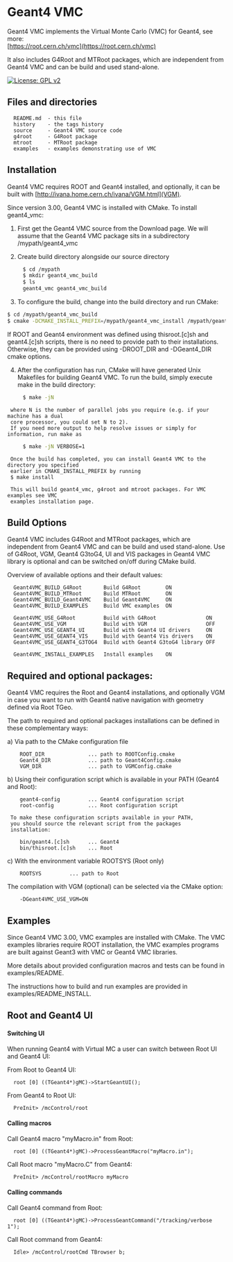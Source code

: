 
Geant4 VMC 
===========

Geant4 VMC implements the Virtual Monte Carlo (VMC) for Geant4, see more: <br/>
[https://root.cern.ch/vmc](https://root.cern.ch/vmc)

It also includes G4Root and MTRoot packages, which are independent from Geant4 VMC and can be build and used stand-alone.

[![License: GPL v2](https://img.shields.io/badge/License-GPLv2-blue.svg)](http://www.gnu.org/licenses/gpl-2.0)


## Files and directories

      README.md  - this file
      history    - the tags history
      source     - Geant4 VMC source code
      g4root     - G4Root package 
      mtroot     - MTRoot package
      examples   - examples demonstrating use of VMC
	      
## Installation

  Geant4 VMC requires ROOT and Geant4 installed, and optionally, it can be
  built with [http://ivana.home.cern.ch/ivana/VGM.html](VGM).
  
  Since version 3.00, Geant4 VMC is installed with CMake. To install
  geant4_vmc:

  1. First get the Geant4 VMC source from the Download page. We will assume
     that the Geant4 VMC package sits in a subdirectory
     /mypath/geant4_vmc

  2. Create build directory alongside our source directory
```bash
     $ cd /mypath
     $ mkdir geant4_vmc_build
     $ ls
     geant4_vmc geant4_vmc_build
```

  3. To configure the build, change into the build directory and run CMake:
```bash
$ cd /mypath/geant4_vmc_build
$ cmake -DCMAKE_INSTALL_PREFIX=/mypath/geant4_vmc_install /mypath/geant4_vmc
```
   If ROOT and Geant4 environment was defined using thisroot.[c]sh and
   geant4.[c]sh scripts, there is no need to provide path to their installations.
   Otherwise, they can be provided using -DROOT_DIR and -DGeant4_DIR cmake
   options.

  4. After the configuration has run, CMake will have generated Unix Makefiles
     for building Geant4 VMC. To run the build, simply execute make in the build
     directory:
```bash
     $ make -jN
```

     where N is the number of parallel jobs you require (e.g. if your machine has a dual
     core processor, you could set N to 2).
     If you need more output to help resolve issues or simply for information, run make as
```bash
     $ make -jN VERBOSE=1
```

     Once the build has completed, you can install Geant4 VMC to the directory you specified
     earlier in CMAKE_INSTALL_PREFIX by running
     $ make install

     This will build geant4_vmc, g4root and mtroot packages. For VMC examples see VMC
     examples installation page.

## Build Options

  Geant4 VMC includes G4Root and MTRoot packages, which are independent from Geant4 VMC
  and can be build and used stand-alone. Use of G4Root, VGM, Geant4 G3toG4, UI and VIS
  packages in Geant4 VMC library is optional and can be switched on/off during CMake build.

  Overview of available options and their default values:

      Geant4VMC_BUILD_G4Root       Build G4Root        ON
      Geant4VMC_BUILD_MTRoot       Build MTRoot        ON
      Geant4VMC_BUILD_Geant4VMC    Build Geant4VMC     ON
      Geant4VMC_BUILD_EXAMPLES     Build VMC examples  ON
  
      Geant4VMC_USE_G4Root         Build with G4Root                ON
      Geant4VMC_USE_VGM            Build with VGM                   OFF
      Geant4VMC_USE_GEANT4_UI      Build with Geant4 UI drivers     ON
      Geant4VMC_USE_GEANT4_VIS     Build with Geant4 Vis drivers    ON
      Geant4VMC_USE_GEANT4_G3TOG4  Build with Geant4 G3toG4 library OFF
  
      Geant4VMC_INSTALL_EXAMPLES   Install examples    ON


## Required and optional packages:

  Geant4 VMC requires the Root and Geant4 installations,
  and optionally VGM in case you want to run with Geant4
  native navigation with geometry defined via Root TGeo.
  
  The path to required and optional packages installations can be defined in these
  complementary ways:

  a) Via path to the CMake configuration file

        ROOT_DIR              ... path to ROOTConfig.cmake
        Geant4_DIR            ... path to Geant4Config.cmake
        VGM_DIR               ... path to VGMConfig.cmake

  b) Using their configuration script which is available
     in your PATH (Geant4 and Root):

        geant4-config         ... Geant4 configuration script
        root-config           ... Root configuration script

     To make these configuration scripts available in your PATH,
     you should source the relevant script from the packages
     installation:

        bin/geant4.[c]sh      ... Geant4
        bin/thisroot.[c]sh    ... Root

  c) With the environment variable ROOTSYS (Root only)

        ROOTSYS         ... path to Root

  The compilation with VGM (optional) can be selected via the CMake option:

        -DGeant4VMC_USE_VGM=ON
  

## Examples
  
Since Geant4 VMC 3.00, VMC examples are installed with CMake.
The VMC examples libraries require ROOT installation, the VMC examples programs are built
against Geant3 with VMC or Geant4 VMC libraries.

More details about provided configuration macros and tests
can be found in examples/README.

The instructions how to build and run examples are provided
in examples/README_INSTALL.

##  Root and Geant4 UI

#### Switching UI

When running Geant4 with Virtual MC a user can switch between
Root UI and Geant4 UI:

From Root to Geant4 UI:

      root [0] ((TGeant4*)gMC)->StartGeantUI();

From Geant4 to Root UI:

      PreInit> /mcControl/root

#### Calling macros

Call Geant4 macro "myMacro.in" from Root:

      root [0] ((TGeant4*)gMC)->ProcessGeantMacro("myMacro.in");

Call Root macro "myMacro.C" from Geant4:

      PreInit> /mcControl/rootMacro myMacro


#### Calling commands

Call Geant4 command from Root:

      root [0] ((TGeant4*)gMC)->ProcessGeantCommand("/tracking/verbose 1");

Call Root command from Geant4:

      Idle> /mcControl/rootCmd TBrowser b;
